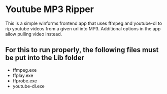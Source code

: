 # Youtube MP3 Ripper

This is a simple winforms frontend app that uses ffmpeg and youtube-dl to rip youtube videos from a given url into MP3. Additional options in the app allow pulling video instead.

## For this to run properly, the following files must be put into the Lib folder
* ffmpeg.exe
* ffplay.exe
* ffprobe.exe
* youtube-dl.exe
